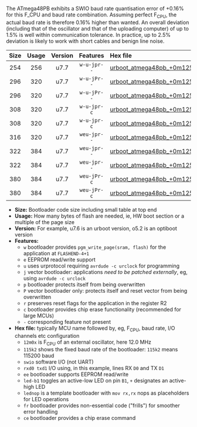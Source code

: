 The ATmega48PB exhibits a SWIO baud rate quantisation error of +0.16% for this F_CPU and baud rate combination. Assuming perfect F<sub>CPU</sub>, the actual baud rate is therefore 0.16% higher than wanted. An overall deviation (including that of the oscillator and that of the uploading computer) of up to 1.5% is well within communication tolerance. In practice, up to 2.5% deviation is likely to work with short cables and benign line noise.

|Size|Usage|Version|Features|Hex file|
|:-:|:-:|:-:|:-:|:--|
|254|256|u7.7|`w-u-jpr--`|[urboot_atmega48pb_+0m125x_+++2k4_swio_rxd0_txd1.hex](https://raw.githubusercontent.com/stefanrueger/urboot.hex/main/mcus/atmega48pb/external_oscillator/fcpu_+0m125x/br_+++2k4/urboot_atmega48pb_+0m125x_+++2k4_swio_rxd0_txd1.hex)|
|296|320|u7.7|`w-u-jPr--`|[urboot_atmega48pb_+0m125x_+++2k4_swio_rxd0_txd1_led+b5_fr.hex](https://raw.githubusercontent.com/stefanrueger/urboot.hex/main/mcus/atmega48pb/external_oscillator/fcpu_+0m125x/br_+++2k4/urboot_atmega48pb_+0m125x_+++2k4_swio_rxd0_txd1_led+b5_fr.hex)|
|296|320|u7.7|`w-u-jPr--`|[urboot_atmega48pb_+0m125x_+++2k4_swio_rxd0_txd1_lednop_fr.hex](https://raw.githubusercontent.com/stefanrueger/urboot.hex/main/mcus/atmega48pb/external_oscillator/fcpu_+0m125x/br_+++2k4/urboot_atmega48pb_+0m125x_+++2k4_swio_rxd0_txd1_lednop_fr.hex)|
|308|320|u7.7|`w-u-jpr-c`|[urboot_atmega48pb_+0m125x_+++2k4_swio_rxd0_txd1_led+b5_fr_ce.hex](https://raw.githubusercontent.com/stefanrueger/urboot.hex/main/mcus/atmega48pb/external_oscillator/fcpu_+0m125x/br_+++2k4/urboot_atmega48pb_+0m125x_+++2k4_swio_rxd0_txd1_led+b5_fr_ce.hex)|
|308|320|u7.7|`w-u-jpr-c`|[urboot_atmega48pb_+0m125x_+++2k4_swio_rxd0_txd1_lednop_fr_ce.hex](https://raw.githubusercontent.com/stefanrueger/urboot.hex/main/mcus/atmega48pb/external_oscillator/fcpu_+0m125x/br_+++2k4/urboot_atmega48pb_+0m125x_+++2k4_swio_rxd0_txd1_lednop_fr_ce.hex)|
|316|320|u7.7|`weu-jpr--`|[urboot_atmega48pb_+0m125x_+++2k4_swio_rxd0_txd1_ee.hex](https://raw.githubusercontent.com/stefanrueger/urboot.hex/main/mcus/atmega48pb/external_oscillator/fcpu_+0m125x/br_+++2k4/urboot_atmega48pb_+0m125x_+++2k4_swio_rxd0_txd1_ee.hex)|
|322|384|u7.7|`weu-jpr--`|[urboot_atmega48pb_+0m125x_+++2k4_swio_rxd0_txd1_ee_led+b5.hex](https://raw.githubusercontent.com/stefanrueger/urboot.hex/main/mcus/atmega48pb/external_oscillator/fcpu_+0m125x/br_+++2k4/urboot_atmega48pb_+0m125x_+++2k4_swio_rxd0_txd1_ee_led+b5.hex)|
|322|384|u7.7|`weu-jpr--`|[urboot_atmega48pb_+0m125x_+++2k4_swio_rxd0_txd1_ee_lednop.hex](https://raw.githubusercontent.com/stefanrueger/urboot.hex/main/mcus/atmega48pb/external_oscillator/fcpu_+0m125x/br_+++2k4/urboot_atmega48pb_+0m125x_+++2k4_swio_rxd0_txd1_ee_lednop.hex)|
|380|384|u7.7|`weu-jPr-c`|[urboot_atmega48pb_+0m125x_+++2k4_swio_rxd0_txd1_ee_led+b5_fr_ce.hex](https://raw.githubusercontent.com/stefanrueger/urboot.hex/main/mcus/atmega48pb/external_oscillator/fcpu_+0m125x/br_+++2k4/urboot_atmega48pb_+0m125x_+++2k4_swio_rxd0_txd1_ee_led+b5_fr_ce.hex)|
|380|384|u7.7|`weu-jPr-c`|[urboot_atmega48pb_+0m125x_+++2k4_swio_rxd0_txd1_ee_lednop_fr_ce.hex](https://raw.githubusercontent.com/stefanrueger/urboot.hex/main/mcus/atmega48pb/external_oscillator/fcpu_+0m125x/br_+++2k4/urboot_atmega48pb_+0m125x_+++2k4_swio_rxd0_txd1_ee_lednop_fr_ce.hex)|

- **Size:** Bootloader code size including small table at top end
- **Usage:** How many bytes of flash are needed, ie, HW boot section or a multiple of the page size
- **Version:** For example, u7.6 is an urboot version, o5.2 is an optiboot version
- **Features:**
  + `w` bootloader provides `pgm_write_page(sram, flash)` for the application at `FLASHEND-4+1`
  + `e` EEPROM read/write support
  + `u` uses urprotocol requiring `avrdude -c urclock` for programming
  + `j` vector bootloader: applications *need to be patched externally*, eg, using `avrdude -c urclock`
  + `p` bootloader protects itself from being overwritten
  + `P` vector bootloader only: protects itself and reset vector from being overwritten
  + `r` preserves reset flags for the application in the register R2
  + `c` bootloader provides chip erase functionality (recommended for large MCUs)
  + `-` corresponding feature not present
- **Hex file:** typically MCU name followed by, eg, F<sub>CPU</sub>, baud rate, I/O channels etc configuration
  + `12m0x` is F<sub>CPU</sub> of an external oscillator, here 12.0 MHz
  + `115k2` shows the fixed baud rate of the bootloader: `115k2` means 115200 baud
  + `swio` software I/O (not UART)
  + `rxd0 txd1` I/O using, in this example, lines RX `D0` and TX `D1`
  + `ee` bootloader supports EEPROM read/write
  + `led-b1` toggles an active-low LED on pin `B1`, `+` designates an active-high LED
  + `lednop` is a template bootloader with `mov rx,rx` nops as placeholders for LED operations
  + `fr` bootloader provides non-essential code ("frills") for smoother error handling
  + `ce` bootloader provides a chip erase command

